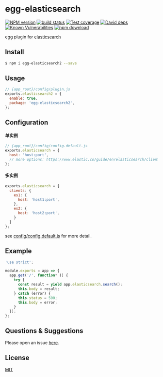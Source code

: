 # egg-elasticsearch

[![NPM version][npm-image]][npm-url]
[![build status][travis-image]][travis-url]
[![Test coverage][codecov-image]][codecov-url]
[![David deps][david-image]][david-url]
[![Known Vulnerabilities][snyk-image]][snyk-url]
[![npm download][download-image]][download-url]

[npm-image]: https://img.shields.io/npm/v/egg-elasticsearch.svg?style=flat-square
[npm-url]: https://npmjs.org/package/egg-elasticsearch
[travis-image]: https://img.shields.io/travis/thonatos/egg-elasticsearch.svg?style=flat-square
[travis-url]: https://travis-ci.org/thonatos/egg-elasticsearch
[codecov-image]: https://img.shields.io/codecov/c/github/thonatos/egg-elasticsearch.svg?style=flat-square
[codecov-url]: https://codecov.io/github/thonatos/egg-elasticsearch?branch=master
[david-image]: https://img.shields.io/david/thonatos/egg-elasticsearch.svg?style=flat-square
[david-url]: https://david-dm.org/thonatos/egg-elasticsearch
[snyk-image]: https://snyk.io/test/npm/egg-elasticsearch/badge.svg?style=flat-square
[snyk-url]: https://snyk.io/test/npm/egg-elasticsearch
[download-image]: https://img.shields.io/npm/dm/egg-elasticsearch.svg?style=flat-square
[download-url]: https://npmjs.org/package/egg-elasticsearch

<!--
Description here.
-->

egg plugin for [elasticsearch](https://www.elastic.co/guide/en/elasticsearch/client/javascript-api/current/index.html)

## Install

```bash
$ npm i egg-elasticsearch2 --save
```

## Usage

```js
// {app_root}/config/plugin.js
exports.elasticsearch2 = {
  enable: true,
  package: 'egg-elasticsearch2',
};
```

## Configuration
#### 单实例

```js
// {app_root}/config/config.default.js
exports.elasticsearch = {
  host: 'host:port',
  // more options: https://www.elastic.co/guide/en/elasticsearch/client/javascript-api/current/configuration.html
};
```

#### 多实例
```js
exports.elasticsearch = {
  clients: {
    es1: {
      host: 'host1:port',
    },
    es2: {
      host: 'host2:port',
    }
  }
};
```

see [config/config.default.js](config/config.default.js) for more detail.

## Example

```js
'use strict';

module.exports = app => {
  app.get('/', function* () {
    try {
      const result = yield app.elasticsearch.search();
      this.body = result;
    } catch (error) {
      this.status = 500;
      this.body = error;
    }
  });
};
```
<!-- example here -->

## Questions & Suggestions

Please open an issue [here](https://github.com/eggjs/egg/issues).

## License

[MIT](LICENSE)
